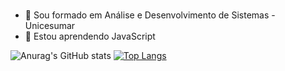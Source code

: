 # <Hello World/>

- 🔭 Sou formado em Análise e Desenvolvimento de Sistemas - Unicesumar
- 🌱 Estou aprendendo JavaScript

![Anurag's GitHub stats](https://github-readme-stats.vercel.app/api?username=andersonvsantos&show_icons=true&theme=dark)
[![Top Langs](https://github-readme-stats.vercel.app/api/top-langs/?username=andersonvsantos&layout=donut-vertical_icons=true&theme=dark)](https://github.com/andersonvsantos/github-readme-stats)

